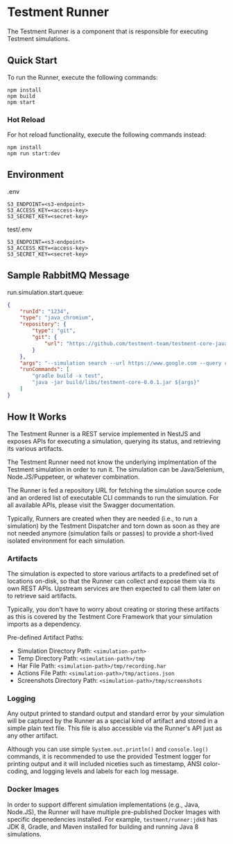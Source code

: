 # Testment Runner

The Testment Runner is a component that is responsible for executing Testment simulations.

## Quick Start

To run the Runner, execute the following commands:

```
npm install
npm build
npm start
```

### Hot Reload

For hot reload functionality, execute the following commands instead:

```
npm install
npm run start:dev
```

## Environment

.env

```
S3_ENDPOINT=<s3-endpoint>
S3_ACCESS_KEY=<access-key>
S3_SECRET_KEY=<secret-key>
```

test/.env

```
S3_ENDPOINT=<s3-endpoint>
S3_ACCESS_KEY=<access-key>
S3_SECRET_KEY=<secret-key>
```

## Sample RabbitMQ Message

run.simulation.start.queue:

```json
{
    "runId": "1234",
    "type": "java_chromium",
    "repository": {
        "type": "git",
        "git": {
            "url": "https://github.com/testment-team/testment-core-java",
        }
    },
    "args": "--simulation search --url https://www.google.com --query cats --browser chrome --auto-screenshots --auto-wait 2 --embedded-proxy --local-driver --headless --log-level=ERROR",
    "runCommands": [
        "gradle build -x test",
        "java -jar build/libs/testment-core-0.0.1.jar ${args}"
    ]
}
```

## How It Works

The Testment Runner is a REST service implemented in NestJS 
and exposes APIs for executing a simulation, querying its 
status, and retrieving its various artifacts.

The Testment Runner need not know the underlying 
implmentation of the Testment simulation in order to run it. 
The simulation can be Java/Selenium, Node.JS/Puppeteer, or 
whatever combination. 

The Runner is fed a repository URL for 
fetching the simulation source code and an ordered list of executable CLI commands to run the simulation. For all available APIs, please visit the Swagger documentation.

Typically, Runners are created when they are needed (i.e., to run a simulation) by the Testment Dispatcher and torn down as
soon as they are not needed anymore (simulation fails or passes) to provide a short-lived isolated environment for each simulation.

### Artifacts

The simulation is expected to store various artifacts
to a predefined set of locations on-disk, so that the Runner 
can collect and expose them via its own REST APIs. Upstream 
services are then expected to call them later on to retrieve
said artifacts. 

Typically, you don't have to worry about creating or storing these artifacts as this is covered by the Testment Core Framework that your simulation imports as a dependency.

Pre-defined Artifact Paths:

* Simulation Directory Path: `<simulation-path>`
* Temp Directory Path: `<simulation-path>/tmp`
* Har File Path: `<simulation-path>/tmp/recording.har`
* Actions File Path: `<simulation-path>/tmp/actions.json`
* Screenshots Directory Path: `<simulation-path>/tmp/screenshots`

### Logging

Any output printed to standard output and standard error by your simulation will be captured by the Runner as a special kind of artifact and stored in a simple plain text file. This file is also accessible via the Runner's API just as any other artifact.

Although you can use simple `System.out.println()` and `console.log()` commands, it is recommended to use the provided Testment logger for printing output and it will included niceties such as timestamp, ANSI color-coding, and logging levels and labels for each log message.

### Docker Images

In order to support different simulation implementations (e.g., Java, Node.JS), the Runner will have 
multiple pre-published Docker Images with specific 
depenedencies installed. For example, `testment/runner:jdk8` 
has JDK 8, Gradle, and Maven installed for building and 
running Java 8 simulations.